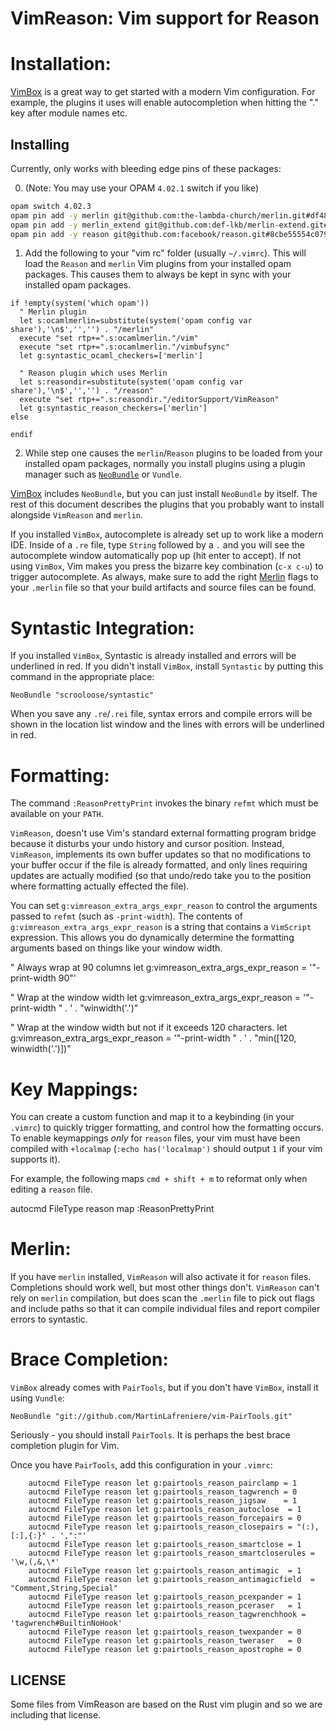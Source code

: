 VimReason: Vim support for Reason
=========================================

Installation:
============

[VimBox](https://github.com/jordwalke/vimbox) is a great way to get started
with a modern Vim configuration. For example, the plugins it uses will enable
autocompletion when hitting the "." key after module names etc.

Installing
------------------

Currently, only works with bleeding edge pins of these packages:

0.  (Note: You may use your OPAM `4.02.1` switch if you like)
  ```sh
  opam switch 4.02.3
  opam pin add -y merlin git@github.com:the-lambda-church/merlin.git#df48da122f02e2276b14bcab58490350749215fa
  opam pin add -y merlin_extend git@github.com:def-lkb/merlin-extend.git#ef634252a793542b05ec00a90f3c17de8fe0a357
  opam pin add -y reason git@github.com:facebook/reason.git#8cbe55554c07980d6da1a52b8ba593971395ffd0
  ```

1. Add the following to your "vim rc" folder (usually `~/.vimrc`). This will
   load the `Reason` and `merlin` Vim plugins from your installed opam packages.
   This causes them to always be kept in sync with your installed opam
   packages.

```vim
if !empty(system('which opam'))
  " Merlin plugin
  let s:ocamlmerlin=substitute(system('opam config var share'),'\n$','','') . "/merlin"
  execute "set rtp+=".s:ocamlmerlin."/vim"
  execute "set rtp+=".s:ocamlmerlin."/vimbufsync"
  let g:syntastic_ocaml_checkers=['merlin']
  
  " Reason plugin which uses Merlin
  let s:reasondir=substitute(system('opam config var share'),'\n$','','') . "/reason"
  execute "set rtp+=".s:reasondir."/editorSupport/VimReason"
  let g:syntastic_reason_checkers=['merlin']
else
  
endif
```


2. While step one causes the `merlin`/`Reason` plugins to be loaded from your
installed opam packages, normally you install plugins using a plugin manager
such as [`NeoBundle`](https://github.com/Shougo/neobundle.vim) or `Vundle`.

[VimBox](https://github.com/jordwalke/vimbox) includes `NeoBundle`, but you
can just install `NeoBundle` by itself. The rest of this document describes the
plugins that you probably want to install alongside `VimReason` and `merlin`.


If you installed `VimBox`, autocomplete is already set up to work like a modern
IDE. Inside of a `.re` file, type `String` followed by a `.` and you will see
the autocomplete window automatically pop up (hit enter to accept). If not
using `VimBox`, Vim makes you press the bizarre key combination (`c-x c-u`) to
trigger autocomplete. As always, make sure to add the right
[Merlin](https://github.com/the-lambda-church/merlin) flags to your `.merlin`
file so that your build artifacts and source files can be found.


Syntastic Integration:
==========

If you installed `VimBox`, Syntastic is already installed and errors will be
underlined in red. If you didn't install `VimBox`, install `Syntastic` by
putting this command in the appropriate place:

```vim
NeoBundle "scrooloose/syntastic"
```

When you save any `.re`/`.rei` file, syntax errors and compile errors will be
shown in the location list window and the lines with errors will be underlined
in red.

Formatting:
===========

The command `:ReasonPrettyPrint` invokes the binary `refmt` which must be
available on your `PATH`.

`VimReason`, doesn't use Vim's standard external formatting program bridge
because it disturbs your undo history and cursor position. Instead,
`VimReason`, implements its own buffer updates so that no modifications to your
buffer occur if the file is already formatted, and only lines requiring updates
are actually modified (so that undo/redo take you to the position where
formatting actually effected the file).

You can set `g:vimreason_extra_args_expr_reason` to control the arguments
passed to `refmt` (such as `-print-width`). The contents of
`g:vimreason_extra_args_expr_reason` is a string that contains a `VimScript`
expression. This allows you do dynamically determine the formatting arguments
based on things like your window width.

  " Always wrap at 90 columns
  let g:vimreason_extra_args_expr_reason = '"-print-width 90"'

  " Wrap at the window width
  let g:vimreason_extra_args_expr_reason = '"-print-width " . ' .  "winwidth('.')"

  " Wrap at the window width but not if it exceeds 120 characters.
  let g:vimreason_extra_args_expr_reason = '"-print-width " . ' .  "min([120, winwidth('.')])"


Key Mappings:
=============

You can create a custom function and map it to a keybinding (in your `.vimrc`)
to quickly trigger formatting, and control how the formatting occurs. To enable
keymappings *only* for `reason` files, your vim must have been compiled with
`+localmap` (`:echo has('localmap')` should output `1` if your vim supports it).

For example, the following maps `cmd + shift + m` to reformat only when editing
a `reason` file.

  autocmd FileType reason map <buffer> <D-M> :ReasonPrettyPrint<Cr>


Merlin:
===========
If you have `merlin` installed, `VimReason` will also activate it for `reason`
files. Completions should work well, but most other things don't. `VimReason`
can't rely on `merlin` compilation, but does scan the `.merlin` file to pick
out flags and include paths so that it can compile individual files and report
compiler errors to syntastic.


Brace Completion:
============
`VimBox` already comes with `PairTools`, but if you don't have `VimBox`, install it using `Vundle`:

```vim
NeoBundle "git://github.com/MartinLafreniere/vim-PairTools.git"
```

Seriously - you should install `PairTools`. It is perhaps the best brace completion plugin for Vim.

Once you have `PairTools`, add this configuration in your `.vimrc`:

```vim
    autocmd FileType reason let g:pairtools_reason_pairclamp = 1
    autocmd FileType reason let g:pairtools_reason_tagwrench = 0
    autocmd FileType reason let g:pairtools_reason_jigsaw    = 1
    autocmd FileType reason let g:pairtools_reason_autoclose  = 1
    autocmd FileType reason let g:pairtools_reason_forcepairs = 0
    autocmd FileType reason let g:pairtools_reason_closepairs = "(:),[:],{:}" . ',":"'
    autocmd FileType reason let g:pairtools_reason_smartclose = 1
    autocmd FileType reason let g:pairtools_reason_smartcloserules = '\w,(,&,\*'
    autocmd FileType reason let g:pairtools_reason_antimagic  = 1
    autocmd FileType reason let g:pairtools_reason_antimagicfield  = "Comment,String,Special"
    autocmd FileType reason let g:pairtools_reason_pcexpander = 1
    autocmd FileType reason let g:pairtools_reason_pceraser   = 1
    autocmd FileType reason let g:pairtools_reason_tagwrenchhook = 'tagwrench#BuiltinNoHook'
    autocmd FileType reason let g:pairtools_reason_twexpander = 0
    autocmd FileType reason let g:pairtools_reason_tweraser   = 0
    autocmd FileType reason let g:pairtools_reason_apostrophe = 0
```

LICENSE
-------
Some files from VimReason are based on the Rust vim plugin and so we are including that license.
